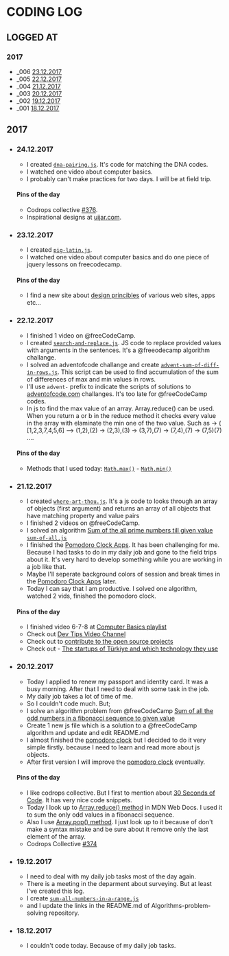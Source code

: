 # CODING LOG
## LOGGED AT
### 2017
* _006 [23.12.2017](#23122017)
* _005 [22.12.2017](#22122017)
* _004 [21.12.2017](#21122017)
* _003 [20.12.2017](#20122017)
* _002 [19.12.2017](#19122017)
* _001 [18.12.2017](#19122017)

## 2017

- ### 24.12.2017
  - I created [`dna-pairing.js`](https://github.com/akto/algorithms-problem-solving/blob/master/dna-pairing.js). It's code for matching the DNA codes.
  - I watched one video about computer basics.
  - I probably can't make practices for two days. I will be at field trip.
  #### Pins of the day
  - Codrops collective [#376](https://tympanus.net/codrops/collective/collective-376/).
  - Inspirational designs at [uijar.com](https://uijar.com/).

- ### 23.12.2017
  - I created [`pig-latin.js`](https://github.com/akto/algorithms-problem-solving/blob/master/pig-latin.js).
  - I watched one video about computer basics and do one piece of jquery lessons on freecodecamp.
  #### Pins of the day
  - I find a new site about [design princibles](https://principles.design) of various web sites, apps etc...

- ### 22.12.2017
  - I finished 1 video on @freeCodeCamp.
  - I created [`search-and-replace.js`](https://github.com/akto/algorithms-problem-solving/blob/master/search-and-replace.js). JS code to replace provided values with arguments in the sentences. It's a @freeodecamp algorithm challange.
  - I solved an adventofcode challange and create [`advent-sum-of-diff-in-rows.js`](https://github.com/akto/algorithms-problem-solving/blob/master/advent-sum-of-diff-in-rows.js). This script can be used to find accumulation of the sum of differences of max and min values in rows.
  - I'll use `advent-` prefix to indicate the scripts of solutions to [adventofcode.com](http://adventofcode.com) challanges. It's too late for @freeCodeCamp codes. 
  - In js to find the max value of an array. Array.reduce() can be used. When you return a or b in the reduce method it checks every value in the array with elaminate the min one of the two value. Such as -> ( [1,2,3,7,4,5,6] --> (1,2),(2) -> (2,3),(3) -> (3,7),(7) -> (7,4),(7) -> (7,5)(7) ....
   #### Pins of the day
  - Methods that I used today: [`Math.max()`](https://developer.mozilla.org/en-US/docs/Web/JavaScript/Reference/Global_Objects/Math/max) - [`Math.min()`](https://developer.mozilla.org/en-US/docs/Web/JavaScript/Reference/Global_Objects/Math/min)

- ### 21.12.2017
  - I created [`where-art-thou.js`](https://github.com/akto/algorithms-problem-solving/blob/master/wherefore-art-thou.js).
    It's a js code to looks through an array of objects (first argument) and returns an array of all objects that have matching property and value pairs
  - I finished 2 videos on @freeCodeCamp.
  - I solved an algorithm [Sum of the all prime numbers till given value `sum-of-all.js`](https://github.com/akto/algorithms-problem-solving/blob/master/sum-all-primes.js)
  - I finished the [Pomodoro Clock Apps](https://codepen.io/egemen/pen/zPzJQp). It has been challenging for me. Because I had tasks to do in my daily job and gone to the field trips about it. It's very hard to develop something while you are working in a job like that.
  - Maybe I'll seperate background colors of session and break times in the [Pomodoro Clock Apps](https://codepen.io/egemen/pen/zPzJQp) later.
  - Today I can say that I am productive. I solved one algorithm, watched 2 vids, finished the pomodoro clock.
  #### Pins of the day
  - I finished video 6-7-8 at [Computer Basics playlist](https://www.youtube.com/playlist?list=PLWKjhJtqVAbmfoj2Th9fvxhHIeqFO7wOy)
  - Check out [Dev Tips Video Channel](https://www.youtube.com/channel/UCyIe-61Y8C4_o-zZCtO4ETQ)
  - Check out to [contribute to the open source projects](https://github.com/freeCodeCamp/how-to-contribute-to-open-source)
  - Check out - [The startups of Türkiye and which technology they use](https://github.com/frontendistanbul/technologies)

- ### 20.12.2017
  - Today I applied to renew my passport and identity card. It was a busy morning. After that I need to deal with some task in the job.
  - My daily job takes a lot of time of me.
  - So I couldn't code much. But;
  - I solve an algorithm problem from @freeCodeCamp [Sum of all the odd numbers in a fibonacci sequence to given value](https://github.com/akto/algorithms-problem-solving/blob/master/sum-of-all-odd-fibonacci-sequence-to-given-value.js)
  - Create 1 new js file which is a solution to a @freeCodeCamp algorithm and update and edit README.md
  - I almost finished the [pomodoro clock](https://codepen.io/egemen/pen/zPzJQp) but I decided to do it very simple firstly.
    because I need to learn and read more about js objects.
  - After first version I will improve the [pomodoro clock](https://codepen.io/egemen/pen/zPzJQp) eventually.
  #### Pins of the day
  - I like codrops collective. But I first to mention about [30 Seconds of Code](https://github.com/Chalarangelo/30-seconds-of-code). It has very nice code snippets.
  - Today I look up to [Array.reduce() method](https://developer.mozilla.org/en-US/docs/Web/JavaScript/Reference/Global_Objects/Array/Reduce) in MDN Web Docs. I used it to sum the only odd values in a fibonacci sequence. 
  - Also I use [Array.pop() method](https://developer.mozilla.org/en-US/docs/Web/JavaScript/Reference/Global_Objects/Array/pop). I just look up to it because of don't make a syntax mistake and be sure about it remove only the last element of the array.
  - Codrops Collective [#374](https://tympanus.net/codrops/collective/collective-374/)
  
- ### 19.12.2017
  - I need to deal with my daily job tasks most of the day again.
  - There is a meeting in the deparment about surveying. But at least I've created this log.
  - I create [`sum-all-numbers-in-a-range.js`](https://github.com/akto/algorithms-problem-solving/blob/master/sum-all-numbers-in-a-range.js)
  - and I update the links in the README.md of Algorithms-problem-solving repository.

- ### 18.12.2017
  - I couldn't code today. Because of my daily job tasks.

